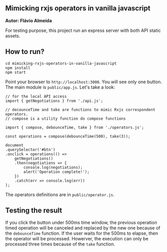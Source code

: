 ## Mimicking rxjs operators in vanilla javascript

**Autor: Flávio Almeida**

For testing purpose, this project run an express server with both API static assets. 

## How to run?

```
cd mimicking-rxjs-operators-in-vanilla-javascript
npm install
npm start
```

Point your browser to `http://localhost:3000`. You will see only one button. The main module is `public/app.js`. Let's take a look:

```
// for the local API access
import { getNegotiations } from './api.js';

// decounceTime and take are functions to mimic Rxjs correspondent operators.
// compose is a utility function do compose functions

import { compose, debounceTime, take } from './operators.js';

const operations = compose(debounceTime(500), take(3));

document
.querySelector('#btn')
.onclick = operations(() => 
    getNegotiations()
    .then(negotiations => {
        console.log(negotiations);
        alert('Operation complete!');
    })
    .catch(err => console.log(err))
);
```

The operators definitions are in `public/operator.js`. 

## Testing the result

If you click the button under 500ms time window, the previous operation timed operation will be canceled and replaced by the new one because of the `debounceTime` function. If the user waits for the 500ms to elapse, then the operator will be processed. Howerver, the execution can only be processed three times because of the `take` function. 
